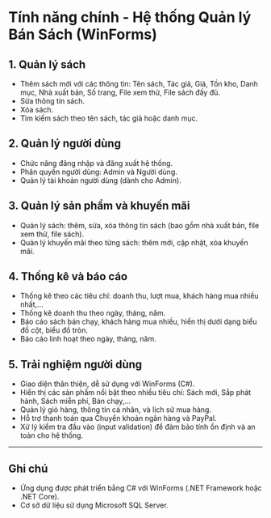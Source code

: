 # Tính năng chính - Hệ thống Quản lý Bán Sách (WinForms)

## 1. Quản lý sách
- Thêm sách mới với các thông tin: Tên sách, Tác giả, Giá, Tồn kho, Danh mục, Nhà xuất bản, Số trang, File xem thử, File sách đầy đủ.
- Sửa thông tin sách.
- Xóa sách.
- Tìm kiếm sách theo tên sách, tác giả hoặc danh mục.

## 2. Quản lý người dùng
- Chức năng đăng nhập và đăng xuất hệ thống.
- Phân quyền người dùng: Admin và Người dùng.
- Quản lý tài khoản người dùng (dành cho Admin).

## 3. Quản lý sản phẩm và khuyến mãi
- Quản lý sách: thêm, sửa, xóa thông tin sách (bao gồm nhà xuất bản, file xem thử, file sách).
- Quản lý khuyến mãi theo từng sách: thêm mới, cập nhật, xóa khuyến mãi.

## 4. Thống kê và báo cáo
- Thống kê theo các tiêu chí: doanh thu, lượt mua, khách hàng mua nhiều nhất,...
- Thống kê doanh thu theo ngày, tháng, năm.
- Báo cáo sách bán chạy, khách hàng mua nhiều, hiển thị dưới dạng biểu đồ cột, biểu đồ tròn.
- Báo cáo linh hoạt theo ngày, tháng, năm.

## 5. Trải nghiệm người dùng
- Giao diện thân thiện, dễ sử dụng với WinForms (C#).
- Hiển thị các sản phẩm nổi bật theo nhiều tiêu chí: Sách mới, Sắp phát hành, Sách miễn phí, Bán chạy,...
- Quản lý giỏ hàng, thông tin cá nhân, và lịch sử mua hàng.
- Hỗ trợ thanh toán qua Chuyển khoản ngân hàng và PayPal.
- Xử lý kiểm tra đầu vào (input validation) để đảm bảo tính ổn định và an toàn cho hệ thống.

---

## Ghi chú
- Ứng dụng được phát triển bằng C# với WinForms (.NET Framework hoặc .NET Core).
- Cơ sở dữ liệu sử dụng Microsoft SQL Server.
